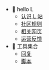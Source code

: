 <!-- docs/_sidebar.md -->

- 📁 hello L
  - [认识 L 站](hello-L/index)
  - [社区规则](hello-L/faq)
  - [相关网页](hello-L/internet)
  - [运营反馈](hello-L/feedback)
- 📁 工具集合
  - [回复](/tools/reply)
  - [脚本](/tools/script)
